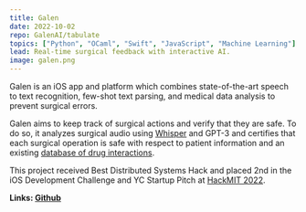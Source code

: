 ```yaml
---
title: Galen
date: 2022-10-02
repo: GalenAI/tabulate
topics: ["Python", "OCaml", "Swift", "JavaScript", "Machine Learning"]
lead: Real-time surgical feedback with interactive AI.
image: galen.png
---
```


Galen is an iOS app and platform which combines state-of-the-art speech to text recognition, few-shot text parsing, and medical data analysis to prevent surgical errors.

Galen aims to keep track of surgical actions and verify that they are safe. To do so, it analyzes surgical audio using [Whisper](https://openai.com/blog/whisper/) and GPT-3 and certifies that each surgical operation is safe with respect to patient information and an existing [database of drug interactions](https://snap.stanford.edu/biodata/datasets/10002/10002-ChG-Miner.html).

This project received Best Distributed Systems Hack and placed 2nd in the iOS Development Challenge and YC Startup Pitch at [HackMIT 2022](https://dayof.hackmit.org/#home).

**Links: [Github](https://github.com/orgs/GalenAI/repositories)**
